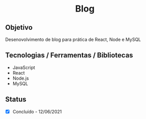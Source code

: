 <h1 align="center">Blog</h1>

## Objetivo
Desenovolvimento de blog para prática de React, Node e MySQL

## Tecnologias / Ferramentas / Bibliotecas
- JavaScript
- React
- Node.js
- MySQL

## Status
- [x] Concluído - 12/06/2021
